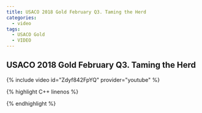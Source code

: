 ```yaml
---
title: USACO 2018 Gold February Q3. Taming the Herd
categories:
  - video
tags:
  - USACO Gold
  - VIDEO 
---
```

  
## USACO 2018 Gold February Q3. Taming the Herd  
  
{% include video id="Zdyf842FpYQ" provider="youtube" %}
  
  
{% highlight C++ linenos %}
  
{% endhighlight %}  

